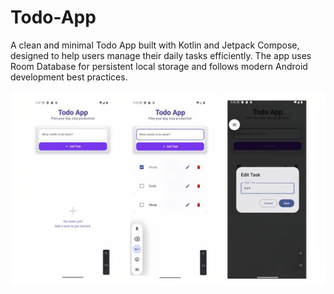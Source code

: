 # Todo-App
A clean and minimal Todo App built with Kotlin and Jetpack Compose, designed to help users manage their daily tasks efficiently. The app uses Room Database for persistent local storage and follows modern Android development best practices.

![image alt](https://github.com/ManojGowda15/Todo-App/blob/86048ede079d476d03c3490db7114c1ffd638e46/app/src/main/res/drawable/final_template.jpg)
